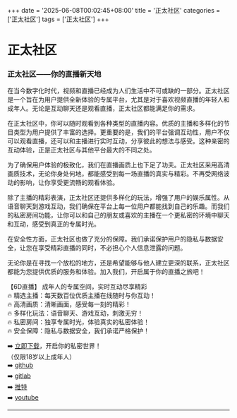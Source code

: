 +++
date = '2025-06-08T00:02:45+08:00'
title = '正太社区'
categories = ['正太社区']
tags = ['正太社区']
+++

# 正太社区

### 正太社区——你的直播新天地

在当今数字化时代，视频和直播已经成为人们生活中不可或缺的一部分。正太社区是一个旨在为用户提供全新体验的专属平台，尤其是对于喜欢视频直播的年轻人和成年人。无论是互动聊天还是观看直播，正太社区都能满足你的需求。

在正太社区中，你可以随时观看到各种类型的直播内容。优质的主播和多样化的节目类型为用户提供了丰富的选择。更重要的是，我们的平台强调互动性，用户不仅可以观看直播，还可以和主播进行实时互动，分享彼此的想法与感受。这种亲密的互动体验，正是正太社区与其他平台最大的不同之处。

为了确保用户体验的极致化，我们在直播画质上也下足了功夫。正太社区采用高清画质技术，无论你身处何地，都能感受到每一场直播的真实与精彩。不再受网络波动的影响，让你享受更流畅的观看体验。

除了主播的精彩表演，正太社区还提供多样化的玩法，增强了用户的娱乐属性。从语音聊天到游戏互动，我们确保在平台上每一位用户都能找到自己的乐趣。而我们的私密房间功能，让你可以和自己的朋友或喜欢的主播在一个更私密的环境中聊天和互动，感受到真正的专属时光。

在安全性方面，正太社区也做了充分的保障。我们承诺保护用户的隐私与数据安全，让您在享受精彩直播的同时，不必担心个人信息泄露的问题。

无论你是在寻找一个放松的地方，还是希望能够与他人建立更深的联系，正太社区都能为您提供优质的服务和体验。加入我们，开启属于你的直播之旅吧！

【6D直播】
成年人的专属空间，实时互动尽享精彩  
🔥 精选主播：每天数百位优质主播在线随时与你互动！  
🔥 高清画质：清晰画面，感受每一刻的精彩！  
🔥 多样化玩法：语音聊天、游戏互动，刺激无穷！  
🔥 私密房间：独享专属时光，体验真实的私密体验！  
🔥 安全保障：隐私与数据安全，我们承诺严格保护！  

➡️ [立即下载](https://down123.s3.ap-east-1.amazonaws.com/down/down.html?channelCode=blog)，开启你的私密世界！  
（仅限18岁以上成年人）  
➡️ [github](https://aldult-live.github.io/)  
➡️ [gitlab](https://seo-09598d.gitlab.io/)  
➡️ [推特](https://x.com/wegame33)  
➡️ [youtube](https://www.youtube.com/@6Dlive)  

---
